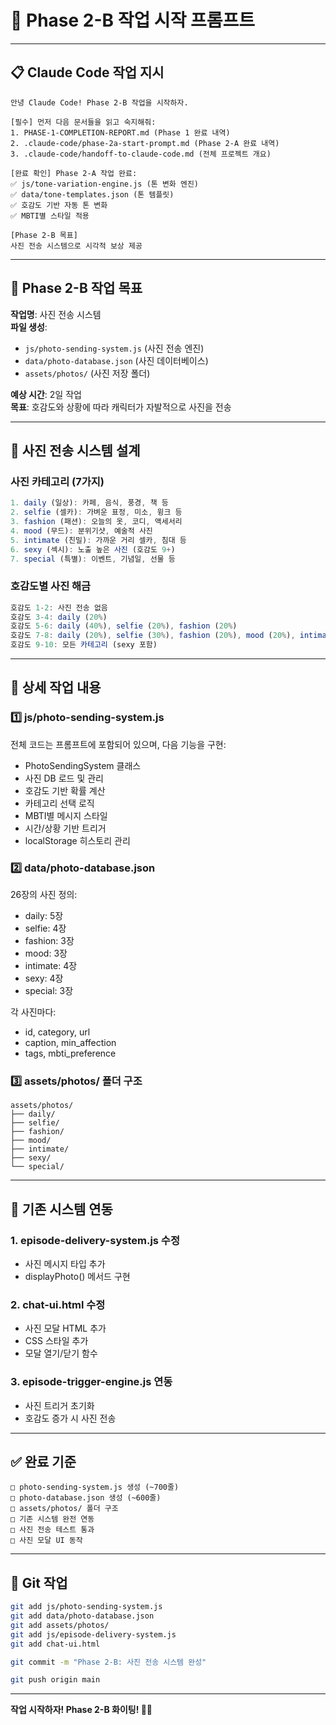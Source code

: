 # 🚀 Phase 2-B 작업 시작 프롬프트

---

## 📋 Claude Code 작업 지시

```
안녕 Claude Code! Phase 2-B 작업을 시작하자.

[필수] 먼저 다음 문서들을 읽고 숙지해줘:
1. PHASE-1-COMPLETION-REPORT.md (Phase 1 완료 내역)
2. .claude-code/phase-2a-start-prompt.md (Phase 2-A 완료 내역)
3. .claude-code/handoff-to-claude-code.md (전체 프로젝트 개요)

[완료 확인] Phase 2-A 작업 완료:
✅ js/tone-variation-engine.js (톤 변화 엔진)
✅ data/tone-templates.json (톤 템플릿)
✅ 호감도 기반 자동 톤 변화
✅ MBTI별 스타일 적용

[Phase 2-B 목표]
사진 전송 시스템으로 시각적 보상 제공
```

---

## 🎯 Phase 2-B 작업 목표

**작업명**: 사진 전송 시스템  
**파일 생성**: 
- `js/photo-sending-system.js` (사진 전송 엔진)
- `data/photo-database.json` (사진 데이터베이스)
- `assets/photos/` (사진 저장 폴더)

**예상 시간**: 2일 작업  
**목표**: 호감도와 상황에 따라 캐릭터가 자발적으로 사진을 전송

---

## 📸 사진 전송 시스템 설계

### 사진 카테고리 (7가지)

```javascript
1. daily (일상): 카페, 음식, 풍경, 책 등
2. selfie (셀카): 가벼운 표정, 미소, 윙크 등
3. fashion (패션): 오늘의 옷, 코디, 액세서리
4. mood (무드): 분위기샷, 예술적 사진
5. intimate (친밀): 가까운 거리 셀카, 침대 등
6. sexy (섹시): 노출 높은 사진 (호감도 9+)
7. special (특별): 이벤트, 기념일, 선물 등
```

### 호감도별 사진 해금

```javascript
호감도 1-2: 사진 전송 없음
호감도 3-4: daily (20%)
호감도 5-6: daily (40%), selfie (20%), fashion (20%)
호감도 7-8: daily (20%), selfie (30%), fashion (20%), mood (20%), intimate (10%)
호감도 9-10: 모든 카테고리 (sexy 포함)
```

---

## 📝 상세 작업 내용

### 1️⃣ js/photo-sending-system.js

전체 코드는 프롬프트에 포함되어 있으며, 다음 기능을 구현:

- PhotoSendingSystem 클래스
- 사진 DB 로드 및 관리
- 호감도 기반 확률 계산
- 카테고리 선택 로직
- MBTI별 메시지 스타일
- 시간/상황 기반 트리거
- localStorage 히스토리 관리

### 2️⃣ data/photo-database.json

26장의 사진 정의:
- daily: 5장
- selfie: 4장
- fashion: 3장
- mood: 3장
- intimate: 4장
- sexy: 4장
- special: 3장

각 사진마다:
- id, category, url
- caption, min_affection
- tags, mbti_preference

### 3️⃣ assets/photos/ 폴더 구조

```
assets/photos/
├── daily/
├── selfie/
├── fashion/
├── mood/
├── intimate/
├── sexy/
└── special/
```

---

## 🔗 기존 시스템 연동

### 1. episode-delivery-system.js 수정
- 사진 메시지 타입 추가
- displayPhoto() 메서드 구현

### 2. chat-ui.html 수정
- 사진 모달 HTML 추가
- CSS 스타일 추가
- 모달 열기/닫기 함수

### 3. episode-trigger-engine.js 연동
- 사진 트리거 초기화
- 호감도 증가 시 사진 전송

---

## ✅ 완료 기준

```
□ photo-sending-system.js 생성 (~700줄)
□ photo-database.json 생성 (~600줄)
□ assets/photos/ 폴더 구조
□ 기존 시스템 완전 연동
□ 사진 전송 테스트 통과
□ 사진 모달 UI 동작
```

---

## 🚀 Git 작업

```bash
git add js/photo-sending-system.js
git add data/photo-database.json
git add assets/photos/
git add js/episode-delivery-system.js
git add chat-ui.html

git commit -m "Phase 2-B: 사진 전송 시스템 완성"

git push origin main
```

---

**작업 시작하자! Phase 2-B 화이팅! 🚀📸**
